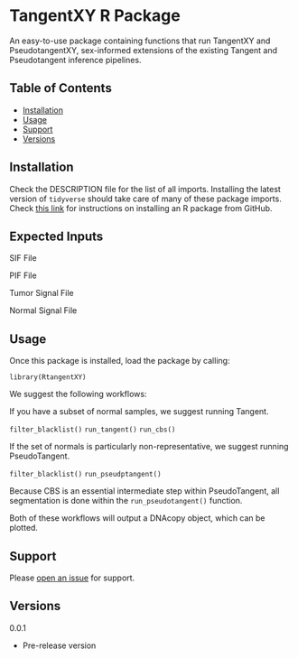 # TangentXY R Package

An easy-to-use package containing functions that run TangentXY and PseudotangentXY, sex-informed extensions of the existing Tangent and Pseudotangent inference pipelines.

## Table of Contents

-   [Installation](#installation)
-   [Usage](#usage)
-   [Support](#support)
-   [Versions](#versions)

## Installation

Check the DESCRIPTION file for the list of all imports. Installing the latest version of `tidyverse` should take care of many of these package imports. Check [this link](https://cran.r-project.org/web/packages/githubinstall/vignettes/githubinstall.html) for instructions on installing an R package from GitHub.

## Expected Inputs

SIF File

PIF File

Tumor Signal File

Normal Signal File

## Usage

Once this package is installed, load the package by calling:

`library(RtangentXY)`

We suggest the following workflows:

If you have a subset of normal samples, we suggest running Tangent.

`filter_blacklist()` `run_tangent()` `run_cbs()` 

If the set of normals is particularly non-representative, we suggest running PseudoTangent.

`filter_blacklist()` `run_pseudptangent()`

Because CBS is an essential intermediate step within PseudoTangent, all segmentation is done within the `run_pseudotangent()` function.

Both of these workflows will output a DNAcopy object, which can be plotted.

## Support

Please [open an issue](https://github.com/beroukhim-lab/RtangentXY/issues/new) for support.

## Versions

0.0.1

-   Pre-release version
